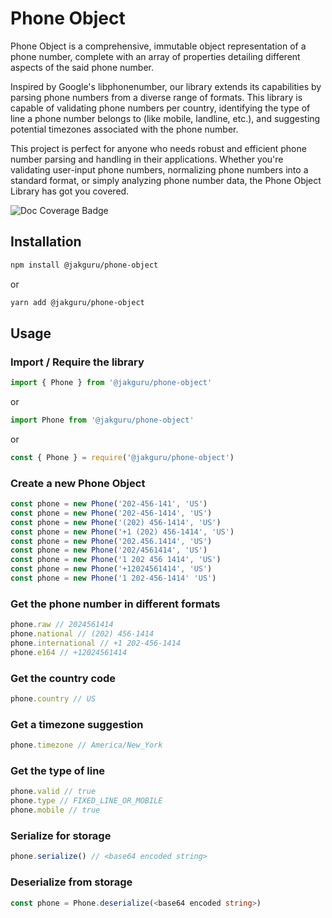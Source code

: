 # Phone Object

Phone Object is a comprehensive, immutable object representation of a phone number, complete with an array of properties detailing different aspects of the said phone number.

Inspired by Google's libphonenumber, our library extends its capabilities by parsing phone numbers from a diverse range of formats. This library is capable of validating phone numbers per country, identifying the type of line a phone number belongs to (like mobile, landline, etc.), and suggesting potential timezones associated with the phone number.

This project is perfect for anyone who needs robust and efficient phone number parsing and handling in their applications. Whether you're validating user-input phone numbers, normalizing phone numbers into a standard format, or simply analyzing phone number data, the Phone Object Library has got you covered.

![Doc Coverage Badge](./coverage.svg)

## Installation

```bash
npm install @jakguru/phone-object
```

or

```bash
yarn add @jakguru/phone-object
```

## Usage

### Import / Require the library

```typescript
import { Phone } from '@jakguru/phone-object'
```

or

```typescript
import Phone from '@jakguru/phone-object'
```

or

```javascript
const { Phone } = require('@jakguru/phone-object')
```

### Create a new Phone Object

```typescript
const phone = new Phone('202-456-141', 'US')
const phone = new Phone('202-456-1414', 'US')
const phone = new Phone('(202) 456-1414', 'US')
const phone = new Phone('+1 (202) 456-1414', 'US')
const phone = new Phone('202.456.1414', 'US')
const phone = new Phone('202/4561414', 'US')
const phone = new Phone('1 202 456 1414', 'US')
const phone = new Phone('+12024561414', 'US')
const phone = new Phone('1 202-456-1414' 'US')
```

### Get the phone number in different formats

```typescript
phone.raw // 2024561414
phone.national // (202) 456-1414
phone.international // +1 202-456-1414
phone.e164 // +12024561414
```

### Get the country code

```typescript
phone.country // US
```

### Get a timezone suggestion

```typescript
phone.timezone // America/New_York
```

### Get the type of line

```typescript
phone.valid // true
phone.type // FIXED_LINE_OR_MOBILE
phone.mobile // true
```

### Serialize for storage

```typescript
phone.serialize() // <base64 encoded string>
```

### Deserialize from storage

```typescript
const phone = Phone.deserialize(<base64 encoded string>)
```

